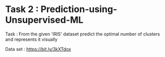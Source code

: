 
# Task 2 : Prediction-using-Unsupervised-ML
Task : From the given 'IRIS' dataset predict the optimal number of clusters and represents it visually 

Data set : https://bit.ly/3kXTdox
